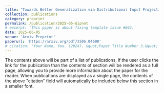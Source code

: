 ```yaml
---
title: "Towards Better Generalization via Distributional Input Projection Network"
collection: publications
category: preprint
permalink: /publication/2025-05-dipnet
# excerpt: 'This paper is about fixing template issue #693.'
date: 2025-06-05
venue: 'Arxiv Preprint'
paperurl: 'https://arxiv.org/pdf/2506.04690'
# citation: 'Your Name, You. (2024). &quot;Paper Title Number 3.&quot; <i>GitHub Journal of Bugs</i>. 1(3).'
---
```


The contents above will be part of a list of publications, if the user clicks the link for the publication than the contents of section will be rendered as a full page, allowing you to provide more information about the paper for the reader. When publications are displayed as a single page, the contents of the above "citation" field will automatically be included below this section in a smaller font.
